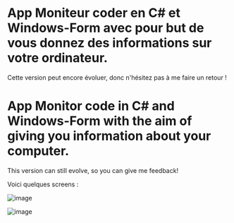 # App Moniteur coder en C# et Windows-Form avec pour but de vous donnez des informations sur votre ordinateur.
Cette version peut encore évoluer, donc n'hésitez pas à me faire un retour !
# App Monitor code in C# and Windows-Form with the aim of giving you information about your computer.
This version can still evolve, so you can give me feedback!

Voici quelques screens :

![image](https://user-images.githubusercontent.com/105790280/233865630-f3bb3db3-6311-4ee8-b2ab-3904e6371e1d.png)


![image](https://user-images.githubusercontent.com/105790280/233865652-3cff7144-4a5b-4bb0-8bc9-32f0eecd5014.png)
